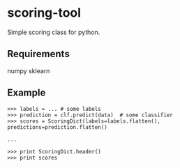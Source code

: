 # scoring-tool

Simple scoring class for python.

## Requirements

numpy
sklearn

## Example

```
>>> labels = ... # some labels
>>> prediction = clf.predict(data)  # some classifier
>>> scores = ScoringDict(labels=labels.flatten(), predictions=prediction.flatten()

...

>>> print ScoringDict.header()
>>> print scores
```
